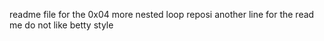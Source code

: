 readme file for the 0x04 more nested loop reposi
another line for the read me
 do not like betty style 
